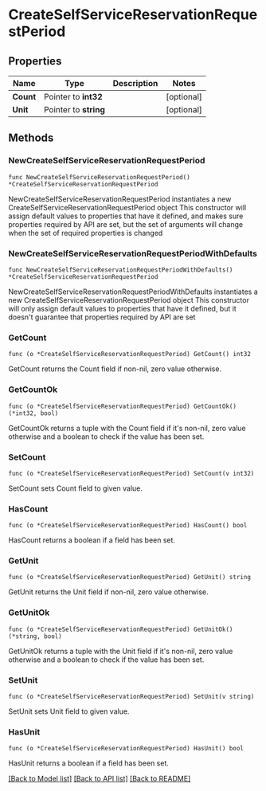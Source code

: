 # CreateSelfServiceReservationRequestPeriod

## Properties

Name | Type | Description | Notes
------------ | ------------- | ------------- | -------------
**Count** | Pointer to **int32** |  | [optional] 
**Unit** | Pointer to **string** |  | [optional] 

## Methods

### NewCreateSelfServiceReservationRequestPeriod

`func NewCreateSelfServiceReservationRequestPeriod() *CreateSelfServiceReservationRequestPeriod`

NewCreateSelfServiceReservationRequestPeriod instantiates a new CreateSelfServiceReservationRequestPeriod object
This constructor will assign default values to properties that have it defined,
and makes sure properties required by API are set, but the set of arguments
will change when the set of required properties is changed

### NewCreateSelfServiceReservationRequestPeriodWithDefaults

`func NewCreateSelfServiceReservationRequestPeriodWithDefaults() *CreateSelfServiceReservationRequestPeriod`

NewCreateSelfServiceReservationRequestPeriodWithDefaults instantiates a new CreateSelfServiceReservationRequestPeriod object
This constructor will only assign default values to properties that have it defined,
but it doesn't guarantee that properties required by API are set

### GetCount

`func (o *CreateSelfServiceReservationRequestPeriod) GetCount() int32`

GetCount returns the Count field if non-nil, zero value otherwise.

### GetCountOk

`func (o *CreateSelfServiceReservationRequestPeriod) GetCountOk() (*int32, bool)`

GetCountOk returns a tuple with the Count field if it's non-nil, zero value otherwise
and a boolean to check if the value has been set.

### SetCount

`func (o *CreateSelfServiceReservationRequestPeriod) SetCount(v int32)`

SetCount sets Count field to given value.

### HasCount

`func (o *CreateSelfServiceReservationRequestPeriod) HasCount() bool`

HasCount returns a boolean if a field has been set.

### GetUnit

`func (o *CreateSelfServiceReservationRequestPeriod) GetUnit() string`

GetUnit returns the Unit field if non-nil, zero value otherwise.

### GetUnitOk

`func (o *CreateSelfServiceReservationRequestPeriod) GetUnitOk() (*string, bool)`

GetUnitOk returns a tuple with the Unit field if it's non-nil, zero value otherwise
and a boolean to check if the value has been set.

### SetUnit

`func (o *CreateSelfServiceReservationRequestPeriod) SetUnit(v string)`

SetUnit sets Unit field to given value.

### HasUnit

`func (o *CreateSelfServiceReservationRequestPeriod) HasUnit() bool`

HasUnit returns a boolean if a field has been set.


[[Back to Model list]](../README.md#documentation-for-models) [[Back to API list]](../README.md#documentation-for-api-endpoints) [[Back to README]](../README.md)


